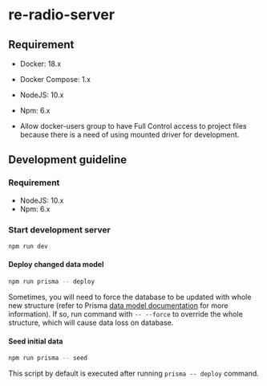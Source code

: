 # re-radio-server

## Requirement

* Docker: 18.x
* Docker Compose: 1.x
* NodeJS: 10.x
* Npm: 6.x

* Allow docker-users group to have Full Control access to project files because there is a need of using mounted driver for development.

## Development guideline

### Requirement

* NodeJS: 10.x
* Npm: 6.x

### Start development server

```sh
npm run dev
```

#### Deploy changed data model

```sh
npm run prisma -- deploy
```

Sometimes, you will need to force the database to be updated with whole new structure (refer to Prisma [data model documentation](https://www.prisma.io/docs/datamodel-and-migrations/datamodel-MONGO-knun/) for more information). If so, run command with `-- --force` to override the whole structure, which will cause data loss on database.

#### Seed initial data

```sh
npm run prisma -- seed
```

This script by default is executed after running `prisma -- deploy` command.
